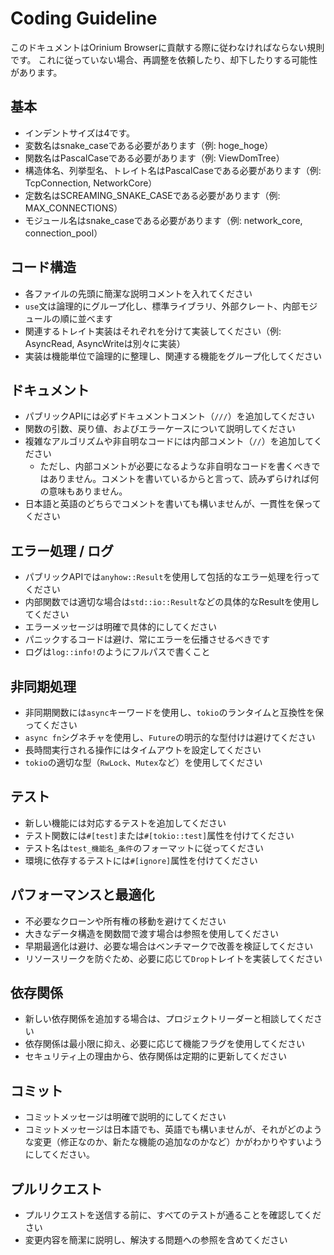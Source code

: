 # Coding Guideline
このドキュメントはOrinium Browserに貢献する際に従わなければならない規則です。
これに従っていない場合、再調整を依頼したり、却下したりする可能性があります。

## 基本
- インデントサイズは4です。
- 変数名はsnake_caseである必要があります（例: hoge_hoge）
- 関数名はPascalCaseである必要があります（例: ViewDomTree）
- 構造体名、列挙型名、トレイト名はPascalCaseである必要があります（例: TcpConnection, NetworkCore）
- 定数名はSCREAMING_SNAKE_CASEである必要があります（例: MAX_CONNECTIONS）
- モジュール名はsnake_caseである必要があります（例: network_core, connection_pool）

## コード構造
- 各ファイルの先頭に簡潔な説明コメントを入れてください
- `use`文は論理的にグループ化し、標準ライブラリ、外部クレート、内部モジュールの順に並べます
- 関連するトレイト実装はそれぞれを分けて実装してください（例: AsyncRead, AsyncWriteは別々に実装）
- 実装は機能単位で論理的に整理し、関連する機能をグループ化してください

## ドキュメント
- パブリックAPIには必ずドキュメントコメント（`///`）を追加してください
- 関数の引数、戻り値、およびエラーケースについて説明してください
- 複雑なアルゴリズムや非自明なコードには内部コメント（`//`）を追加してください
    - ただし、内部コメントが必要になるような非自明なコードを書くべきではありません。コメントを書いているからと言って、読みずらければ何の意味もありません。
- 日本語と英語のどちらでコメントを書いても構いませんが、一貫性を保ってください

## エラー処理 / ログ
- パブリックAPIでは`anyhow::Result`を使用して包括的なエラー処理を行ってください
- 内部関数では適切な場合は`std::io::Result`などの具体的なResultを使用してください
- エラーメッセージは明確で具体的にしてください
- パニックするコードは避け、常にエラーを伝播させるべきです
- ログは`log::info!`のようにフルパスで書くこと

## 非同期処理
- 非同期関数には`async`キーワードを使用し、`tokio`のランタイムと互換性を保ってください
- `async fn`シグネチャを使用し、`Future`の明示的な型付けは避けてください
- 長時間実行される操作にはタイムアウトを設定してください
- `tokio`の適切な型（`RwLock`、`Mutex`など）を使用してください

## テスト
- 新しい機能には対応するテストを追加してください
- テスト関数には`#[test]`または`#[tokio::test]`属性を付けてください
- テスト名は`test_機能名_条件`のフォーマットに従ってください
- 環境に依存するテストには`#[ignore]`属性を付けてください

## パフォーマンスと最適化
- 不必要なクローンや所有権の移動を避けてください
- 大きなデータ構造を関数間で渡す場合は参照を使用してください
- 早期最適化は避け、必要な場合はベンチマークで改善を検証してください
- リソースリークを防ぐため、必要に応じて`Drop`トレイトを実装してください

## 依存関係
- 新しい依存関係を追加する場合は、プロジェクトリーダーと相談してください
- 依存関係は最小限に抑え、必要に応じて機能フラグを使用してください
- セキュリティ上の理由から、依存関係は定期的に更新してください

## コミット
- コミットメッセージは明確で説明的にしてください
- コミットメッセージは日本語でも、英語でも構いませんが、それがどのような変更（修正なのか、新たな機能の追加なのかなど）かがわかりやすいようにしてください。

## プルリクエスト
- プルリクエストを送信する前に、すべてのテストが通ることを確認してください
- 変更内容を簡潔に説明し、解決する問題への参照を含めてください